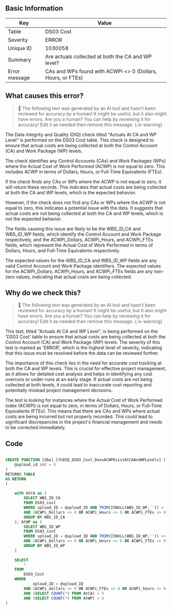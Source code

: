 ## Basic Information
| Key         | Value          |
|-------------|----------------|
| Table       | DS03 Cost |
| Severity    | ERROR |
| Unique ID   | 1030058   |
| Summary     | Are actuals collected at both the CA and WP level? |
| Error message | CAs and WPs found with ACWPi <> 0 (Dollars, Hours, or FTEs) |

## What causes this error?

> :robot: The following text was generated by an AI tool and hasn't been reviewed for accuracy by a human! It might be useful, but it also might have errors. Are you a human? You can help by reviewing it for accuracy! Edit it as needed then remove this message.
{.is-warning}

The Data Integrity and Quality (DIQ) check titled "Actuals At CA and WP Level" is performed on the DS03 Cost table. This check is designed to ensure that actual costs are being collected at both the Control Account (CA) and Work Package (WP) levels. 

The check identifies any Control Accounts (CAs) and Work Packages (WPs) where the Actual Cost of Work Performed (ACWP) is not equal to zero. This includes ACWP in terms of Dollars, Hours, or Full-Time Equivalents (FTEs). 

If the check finds any CAs or WPs where the ACWP is not equal to zero, it will return these records. This indicates that actual costs are being collected at both the CA and WP levels, which is the expected behavior. 

However, if the check does not find any CAs or WPs where the ACWP is not equal to zero, this indicates a potential issue with the data. It suggests that actual costs are not being collected at both the CA and WP levels, which is not the expected behavior. 

The fields causing this issue are likely to be the WBS_ID_CA and WBS_ID_WP fields, which identify the Control Account and Work Package respectively, and the ACWPi_Dollars, ACWPi_Hours, and ACWPi_FTEs fields, which represent the Actual Cost of Work Performed in terms of Dollars, Hours, and Full-Time Equivalents respectively. 

The expected values for the WBS_ID_CA and WBS_ID_WP fields are any valid Control Account and Work Package identifiers. The expected values for the ACWPi_Dollars, ACWPi_Hours, and ACWPi_FTEs fields are any non-zero values, indicating that actual costs are being collected.
## Why do we check this?

> :robot: The following text was generated by an AI tool and hasn't been reviewed for accuracy by a human! It might be useful, but it also might have errors. Are you a human? You can help by reviewing it for accuracy! Edit it as needed then remove this message.
{.is-warning}

This test, titled "Actuals At CA and WP Level", is being performed on the 'DS03 Cost' table to ensure that actual costs are being collected at both the Control Account (CA) and Work Package (WP) levels. The severity of this test is marked as 'ERROR', which is the highest level of severity, indicating that this issue must be resolved before the data can be reviewed further.

The importance of this check lies in the need for accurate cost tracking at both the CA and WP levels. This is crucial for effective project management, as it allows for detailed cost analysis and helps in identifying any cost overruns or under-runs at an early stage. If actual costs are not being collected at both levels, it could lead to inaccurate cost reporting and potentially mislead project management decisions.

The test is looking for instances where the Actual Cost of Work Performed index (ACWPi) is not equal to zero, in terms of Dollars, Hours, or Full-Time Equivalents (FTEs). This means that there are CAs and WPs where actual costs are being incurred but not properly recorded. This could lead to significant discrepancies in the project's financial management and needs to be corrected immediately.
## Code

```sql

CREATE FUNCTION [dbo].[fnDIQ_DS03_Cost_DoesACWPExistAtCAAndWPLevels] (
	@upload_id int = 0
)
RETURNS TABLE
AS RETURN
(
	
	with AtCA as (
		SELECT WBS_ID_CA
		FROM DS03_cost 
		WHERE upload_ID = @upload_ID AND TRIM(ISNULL(WBS_ID_WP,'')) = ''
		AND (ACWPi_Dollars <> 0 OR ACWPi_Hours <> 0 OR ACWPi_FTEs <> 0)
		GROUP BY WBS_ID_CA
	), AtWP as (
		SELECT WBS_ID_WP
		FROM DS03_cost 
		WHERE upload_ID = @upload_ID AND TRIM(ISNULL(WBS_ID_WP,'')) <> ''
		AND (ACWPi_Dollars <> 0 OR ACWPi_Hours <> 0 OR ACWPi_FTEs <> 0)
		GROUP BY WBS_ID_WP
	)
	
	SELECT 
		* 
	FROM 
		DS03_Cost
	WHERE
			upload_ID = @upload_ID
		AND (ACWPi_dollars <> 0 OR ACWPi_FTEs <> 0 OR ACWPi_hours <> 0)
		AND (SELECT COUNT(*) FROM AtCA) > 0
		AND (SELECT COUNT(*) FROM AtWP) > 0
)
```
